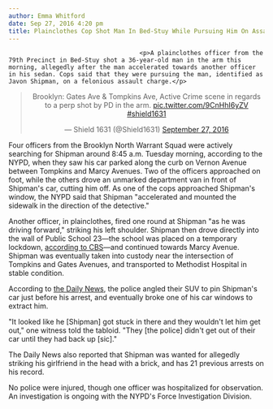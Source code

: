 ```yaml
---
author: Emma Whitford
date: Sep 27, 2016 4:20 pm
title: Plainclothes Cop Shot Man In Bed-Stuy While Pursuing Him On Assault Charge
---
```


	
										<p>A plainclothes officer from the 79th Precinct in Bed-Stuy shot a 36-year-old man in the arm this morning, allegedly after the man accelerated towards another officer in his sedan. Cops said that they were pursuing the man, identified as Javon Shipman, on a felonious assault charge.</p>

<center><blockquote class="twitter-tweet" data-lang="en"><p lang="en" dir="ltr">Brooklyn: Gates Ave &amp; Tompkins Ave, Active Crime scene in regards to a perp shot by PD in the arm. <a href="https://web.archive.org/web/20160930020058/https://t.co/9CnHhI6yZV">pic.twitter.com/9CnHhI6yZV</a> <a href="https://web.archive.org/web/20160930020058/https://twitter.com/hashtag/shield1631?src=hash">#shield1631</a></p>&#x2014; Shield 1631 (@Shield1631) <a href="https://web.archive.org/web/20160930020058/https://twitter.com/Shield1631/status/780760449914667009">September 27, 2016</a></blockquote>
<script async src="//web.archive.org/web/20160930020058js_/http://platform.twitter.com/widgets.js" charset="utf-8"></script></center>

<p>Four officers from the Brooklyn North Warrant Squad were actively searching for Shipman around 8:45 a.m. Tuesday morning, according to the NYPD, when they saw his car parked along the curb on Vernon Avenue between Tompkins and Marcy Avenues. Two of the officers approached on foot, while the others drove an unmarked department van in front of Shipman&apos;s car, cutting him off. As one of the cops approached Shipman&apos;s window, the NYPD said that Shipman &quot;accelerated and mounted the sidewalk in the direction of the detective.&quot; </p>

<p>Another officer, in plainclothes, fired one round at Shipman &quot;as he was driving forward,&quot; striking his left shoulder. Shipman then drove directly into the wall of Public School 23&#x2014;the school was placed on a temporary lockdown, <a href="https://web.archive.org/web/20160930020058/http://newyork.cbslocal.com/2016/09/27/bedford-stuyvesant-brooklyn-police-shooting/">according to CBS</a>&#x2014;and continued towards Marcy Avenue. Shipman was eventually taken into custody near the intersection of Tompkins and Gates Avenues, and transported to Methodist Hospital in stable condition. </p>

<p>According to <a href="https://web.archive.org/web/20160930020058/http://www.nydailynews.com/new-york/brooklyn/cops-arresting-man-brooklyn-shoot-arm-article-1.2808349?%2F%3F%2F">the Daily News</a>, the police angled their SUV to pin Shipman&apos;s car just before his arrest, and eventually broke one of his car windows to extract him.  </p>

<p>&quot;It looked like he [Shipman] got stuck in there and they wouldn&apos;t let him get out,&quot; one witness told the tabloid. &quot;They [the police] didn&apos;t get out of their car until they had back up [sic].&quot; </p>

<p>The Daily News also reported that Shipman was wanted for allegedly striking his girlfriend in the head with a brick, and has 21 previous arrests on his record. </p>

<p>No police were injured, though one officer was hospitalized for observation. An investigation is ongoing with the NYPD&apos;s Force Investigation Division.</p>					
										
									
				